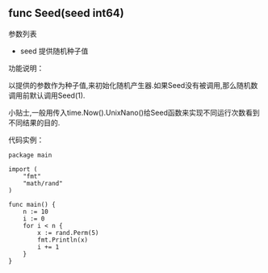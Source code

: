 ## func Seed(seed int64)

参数列表

- seed 提供随机种子值

功能说明：

以提供的参数作为种子值,来初始化随机产生器.如果Seed没有被调用,那么随机数调用前默认调用Seed(1).

小贴士,一般用传入time.Now().UnixNano()给Seed函数来实现不同运行次数看到不同结果的目的.

代码实例：

	package main

	import (
		"fmt"
		"math/rand"
	)

	func main() {
		n := 10
		i := 0
		for i < n {
			x := rand.Perm(5)
			fmt.Println(x)
			i += 1
		}
	}








